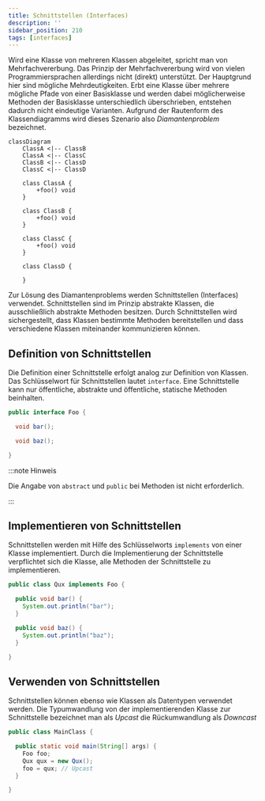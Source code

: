 ```yaml
---
title: Schnittstellen (Interfaces)
description: ''
sidebar_position: 210
tags: [interfaces]
---
```


Wird eine Klasse von mehreren Klassen abgeleitet, spricht man von Mehrfachvererbung. Das Prinzip der Mehrfachvererbung wird von vielen Programmiersprachen allerdings nicht (direkt) unterstützt. Der Hauptgrund hier sind mögliche Mehrdeutigkeiten. Erbt eine Klasse
über mehrere mögliche Pfade von einer Basisklasse und werden dabei möglicherweise Methoden der Basisklasse unterschiedlich überschrieben, entstehen dadurch nicht eindeutige Varianten. Aufgrund der Rautenform des Klassendiagramms wird dieses Szenario also
_Diamantenproblem_ bezeichnet.

```mermaid
classDiagram
    ClassA <|-- ClassB
    ClassA <|-- ClassC
    ClassB <|-- ClassD
    ClassC <|-- ClassD

    class ClassA {
        +foo() void
    }

    class ClassB {
        +foo() void
    }

    class ClassC {
        +foo() void
    }

    class ClassD {

    }
```

Zur Lösung des Diamantenproblems werden Schnittstellen (Interfaces) verwendet. Schnittstellen sind im Prinzip abstrakte Klassen, die ausschließlich abstrakte Methoden besitzen. Durch Schnittstellen wird sichergestellt, dass Klassen bestimmte Methoden
bereitstellen und dass verschiedene Klassen miteinander kommunizieren können.

## Definition von Schnittstellen

Die Definition einer Schnittstelle erfolgt analog zur Definition von Klassen. Das Schlüsselwort für Schnittstellen lautet `interface`. Eine Schnittstelle kann nur öffentliche, abstrakte und öffentliche, statische Methoden beinhalten.

```java title="Foo.java" showLineNumbers
public interface Foo {

  void bar();

  void baz();

}
```

:::note Hinweis

Die Angabe von `abstract` und `public` bei Methoden ist nicht erforderlich.

:::

## Implementieren von Schnittstellen

Schnittstellen werden mit Hilfe des Schlüsselworts `implements` von einer Klasse implementiert. Durch die Implementierung der Schnittstelle verpflichtet sich die Klasse, alle Methoden der Schnittstelle zu implementieren.

```java title="Qux.java" showLineNumbers
public class Qux implements Foo {

  public void bar() {
    System.out.println("bar");
  }

  public void baz() {
    System.out.println("baz");
  }

}
```

## Verwenden von Schnittstellen

Schnittstellen können ebenso wie Klassen als Datentypen verwendet werden. Die Typumwandlung von der implementierenden Klasse zur Schnittstelle bezeichnet man als _Upcast_ die Rückumwandlung als _Downcast_

```java title="MainClass.java" showLineNumbers
public class MainClass {

  public static void main(String[] args) {
    Foo foo;
    Qux qux = new Qux();
    foo = qux; // Upcast
  }

}
```
